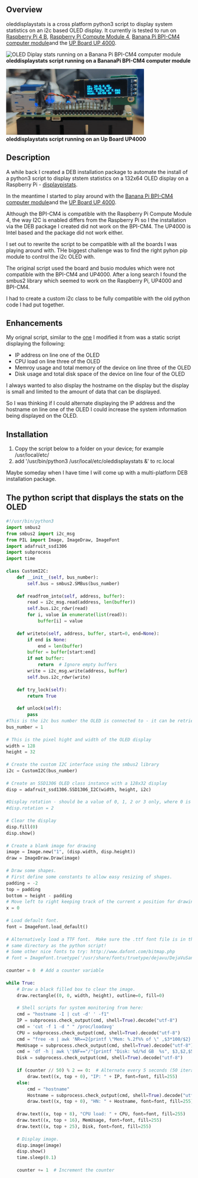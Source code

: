 ## Overview

oleddisplaystats is a cross platform python3 script to display system statistics on an i2c based OLED display. It currently is tested to run on [Raspberry Pi 4 B](https://www.raspberrypi.com/products/raspberry-pi-4-model-b/), [Raspberry Pi Compute Module 4](https://www.raspberrypi.com/products/compute-module-4/?variant=raspberry-pi-cm4001000), [Banana Pi BPI-CM4 computer module](https://wiki.banana-pi.org/Banana_Pi_BPI-CM4)and the [UP Board UP 4000](https://up-board.org/up-4000/).

![OLED Diplay stats running on a Banana Pi BPI-CM4 computer module](docs/assets/images/oled.gif)<br/>
**oleddisplaystats script running on a BananaPi BPI-CM4 computer module**

![OLED Diplay stats running on an Up Board UP4000](docs/assets/images/up4000.gif)<br/>
**oleddisplaystats script running on an Up Board UP4000**

## Description

A while back I created a DEB installation package to automate the install of a python3 script to display ststem statistics on a 132x64 OLED display on a Raspberry Pi - [displaypistats](https://displaypistats.loonix.ca).

In the meantime I started to play around with the [Banana Pi BPI-CM4 computer module](https://wiki.banana-pi.org/Banana_Pi_BPI-CM4)and the [UP Board UP 4000](https://up-board.org/up-4000/).

Although the BPI-CM4 is compatible with the Raspberry Pi Compute Module 4, the way I2C is enabled differs from the Raspberry Pi so I the installation via the DEB package I created did not work on the BPI-CM4. The UP4000 is Intel based and the package did not work either.

I set out to rewrite the script to be compatible with all the boards I was playing around with. THe biggest challenge was to find the right pyhon pip module to control the i2c OLED with.

The original script used the board and busio modules which were not compatible with the BPI-CM4 and UP4000. After a long search I found the smbus2 library which seemed to work on the Raspberry Pi, UP4000 and BPI-CM4.

I had to create a custom i2c class to be fully compatible with the old python code I had put together.

## Enhancements

My orignal script, similar to the [one](https://bit.ly/3rjHarP) I modified it from was a static script displaying the following:

- IP address on line one of the OLED
- CPU load on line three of the OLED
- Memroy usage and total memory of the device on line three of the OLED
- Disk usage and total disk space of the device on line four of the OLED

I always wanted to also display the hostname on the display but the display is small and limited to the amount of data that can be displayed.

So I was thinking if I could alternate displaying the IP address and the hostname on line one of the OLED I could increase the system information being displayed on the OLED.  

## Installation

1. Copy the script below to a folder on your device; for example /usr/local/etc/
2. add '/usr/bin/python3 /usr/local/etc/oleddisplaystats &' to rc.local

Maybe someday when I have time I will come up with a multi-platform DEB installation package.


## The python script that displays the stats on the OLED

```python
#!/usr/bin/python3
import smbus2
from smbus2 import i2c_msg
from PIL import Image, ImageDraw, ImageFont
import adafruit_ssd1306
import subprocess
import time

class CustomI2C:
    def __init__(self, bus_number):
        self.bus = smbus2.SMBus(bus_number)

    def readfrom_into(self, address, buffer):
        read = i2c_msg.read(address, len(buffer))
        self.bus.i2c_rdwr(read)
        for i, value in enumerate(list(read)):
            buffer[i] = value

    def writeto(self, address, buffer, start=0, end=None):
        if end is None:
            end = len(buffer)
        buffer = buffer[start:end]
        if not buffer:
            return  # Ignore empty buffers
        write = i2c_msg.write(address, buffer)
        self.bus.i2c_rdwr(write)

    def try_lock(self):
        return True

    def unlock(self):
        pass
#This is the i2c bus number the OLED is connected to - it can be retrieved via i2cdetect -y -r [x] where x is the bus
bus_number = 1

# This is the pixel hight and width of the OLED display
width = 128
height = 32

# Create the custom I2C interface using the smbus2 library
i2c = CustomI2C(bus_number)

# Create an SSD1306 OLED class instance with a 128x32 display
disp = adafruit_ssd1306.SSD1306_I2C(width, height, i2c)

#Display rotation - should be a value of 0, 1, 2 or 3 only, where 0 is no rotation (default), 1 is rotate 90° clockwise, 2 is 180° rotation and 3 represents 270° rotation.
#disp.rotation = 2

# Clear the display
disp.fill(0)
disp.show()

# Create a blank image for drawing
image = Image.new("1", (disp.width, disp.height))
draw = ImageDraw.Draw(image)

# Draw some shapes.
# First define some constants to allow easy resizing of shapes.
padding = -2
top = padding
bottom = height - padding
# Move left to right keeping track of the current x position for drawing shapes.
x = 0

# Load default font.
font = ImageFont.load_default()

# Alternatively load a TTF font.  Make sure the .ttf font file is in the
# same directory as the python script!
# Some other nice fonts to try: http://www.dafont.com/bitmap.php
# font = ImageFont.truetype('/usr/share/fonts/truetype/dejavu/DejaVuSans.ttf', 9)

counter = 0  # Add a counter variable

while True:
    # Draw a black filled box to clear the image.
    draw.rectangle((0, 0, width, height), outline=0, fill=0)

    # Shell scripts for system monitoring from here:
    cmd = "hostname -I | cut -d' ' -f1"
    IP = subprocess.check_output(cmd, shell=True).decode("utf-8")
    cmd = 'cut -f 1 -d " " /proc/loadavg'
    CPU = subprocess.check_output(cmd, shell=True).decode("utf-8")
    cmd = "free -m | awk 'NR==2{printf \"Mem: %.2f%% of \" ,$3*100/$2}' && free -hm | awk 'NR==2{printf \"%s\", $2}'"
    MemUsage = subprocess.check_output(cmd, shell=True).decode("utf-8")
    cmd = 'df -h | awk \'$NF=="/"{printf "Disk: %d/%d GB  %s", $3,$2,$5}\''
    Disk = subprocess.check_output(cmd, shell=True).decode("utf-8")

    if (counter // 50) % 2 == 0:  # Alternate every 5 seconds (50 iterations)
        draw.text((x, top + 0), "IP: " + IP, font=font, fill=255)
    else:
        cmd = "hostname"
        Hostname = subprocess.check_output(cmd, shell=True).decode("utf-8")
        draw.text((x, top + 0), "HN: " + Hostname, font=font, fill=255)

    draw.text((x, top + 8), "CPU load: " + CPU, font=font, fill=255)
    draw.text((x, top + 16), MemUsage, font=font, fill=255)
    draw.text((x, top + 25), Disk, font=font, fill=255)

    # Display image.
    disp.image(image)
    disp.show()
    time.sleep(0.1)

    counter += 1  # Increment the counter
```
